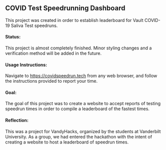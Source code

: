 
## COVID Test Speedrunning Dashboard

This project was created in order to establish leaderboard for Vault COVID-19 Saliva Test speedruns.

#### Status:   

This project is almost completely finished. Minor styling changes and a verification method will be added in the future.

#### Usage Instructions:  

Navigate to https://covidspeedrun.tech from any web browser, and follow the instructions provided to report your time.

#### Goal:   

The goal of this project was to create a website to accept reports of testing speedrun times in order to compile a leaderboard of the fastest times.


#### Reflection:  

This was a project for VandyHacks, organized by the students at Vanderbilt University. As a group, we had entered the hackathon with the intent of creating a website to host a leaderboard of speedrun times.
